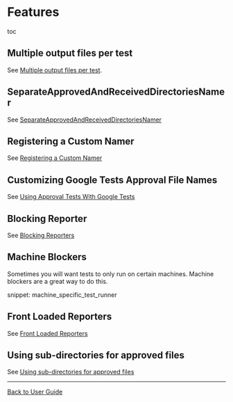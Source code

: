 <a id="top"></a>

# Features



toc

## Multiple output files per test

See [Multiple output files per test](/doc/MultipleOutputFilesPerTest.md#top).

## SeparateApprovedAndReceivedDirectoriesNamer

See [SeparateApprovedAndReceivedDirectoriesNamer](/doc/Namers.md#separateapprovedandreceiveddirectoriesnamer)

## Registering a Custom Namer

See [Registering a Custom Namer](/doc/Namers.md#registering-a-custom-namer)

## Customizing Google Tests Approval File Names

See [Using Approval Tests With Google Tests](/doc/UsingGoogleTests.md#customizing-google-tests-approval-file-names)

## Blocking Reporter

See [Blocking Reporters](/doc/Reporters.md#blocking-reporters)

## Machine Blockers

Sometimes you will want tests to only run on certain machines. Machine blockers are a great way to do this.

snippet: machine_specific_test_runner

## Front Loaded Reporters

See [Front Loaded Reporters](/doc/Reporters.md#front-loaded-reporters)

## Using sub-directories for approved files

See [Using sub-directories for approved files](/doc/Configuration.md#using-sub-directories-for-approved-files)


---

[Back to User Guide](/doc/README.md#top)
